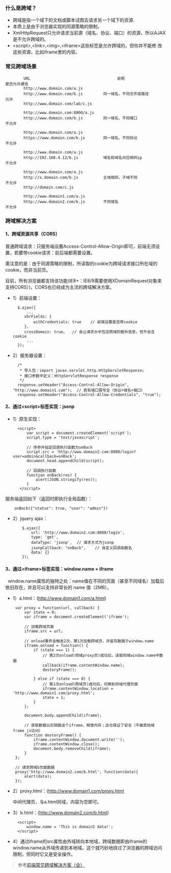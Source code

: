 ### 什么是跨域？
- 跨域是指一个域下的文档或脚本试图去请求另一个域下的资源.
- 本质上是由于浏览器实现的同源策略的限制。
- XmlHttpRequest只允许请求当前源（域名、协议、端口）的资源，所以AJAX是不允许跨域的。
- &lt;script&gt;,&lt;link&gt;,&lt;img&gt;,&lt;iframe&gt;这些标签是允许跨域的，但你并不能修 改这些资源，比如iframe里的内容。

### 常见跨域场景
			URL                                      说明                    是否允许通信
			http://www.domain.com/a.js
			http://www.domain.com/b.js         同一域名，不同文件或路径           允许
			http://www.domain.com/lab/c.js
			
			http://www.domain.com:8000/a.js
			http://www.domain.com/b.js         同一域名，不同端口                不允许
			 
			http://www.domain.com/a.js
			https://www.domain.com/b.js        同一域名，不同协议                不允许
			 
			http://www.domain.com/a.js
			http://192.168.4.12/b.js           域名和域名对应相同ip              不允许
			 
			http://www.domain.com/a.js
			http://x.domain.com/b.js           主域相同，子域不同                不允许
			http://domain.com/c.js
			 
			http://www.domain1.com/a.js
			http://www.domain2.com/b.js        不同域名                         不允许


### 跨域解决方案
#### 1、跨域资源共享（CORS）
普通跨域请求：只服务端设置Access-Control-Allow-Origin即可，前端无须设置，若要带cookie请求：前后端都需要设置。

需注意的是：由于同源策略的限制，所读取的cookie为跨域请求接口所在域的cookie，而非当前页。

目前，所有浏览器都支持该功能(IE8+：IE8/9需要使用XDomainRequest对象来支持CORS）)，CORS也已经成为主流的跨域解决方案。

- 1）前端设置：
 
		$.ajax({
		    ...
		   xhrFields: {
		       withCredentials: true    // 前端设置是否带cookie
		   },
		   crossDomain: true,   // 会让请求头中包含跨域的额外信息，但不会含cookie
		    ...
		});

- 2）服务器设置：
	
		/*
		 * 导入包：import javax.servlet.http.HttpServletResponse;
		 * 接口参数中定义：HttpServletResponse response
		 */
		response.setHeader("Access-Control-Allow-Origin", "http://www.domain1.com");  // 若有端口需写全（协议+域名+端口）
		response.setHeader("Access-Control-Allow-Credentials", "true");

#### 2、通过&lt;script&gt;标签实现：jsonp
- 1）原生实现：


		<script>
		    var script = document.createElement('script');
		    script.type = 'text/javascript';
		
		    // 传参并指定回调执行函数为onBack
		    script.src = 'http://www.domain2.com:8080/login?user=admin&callback=onBack';
		    document.head.appendChild(script);
		
		    // 回调执行函数
		    function onBack(res) {
		        alert(JSON.stringify(res));
		    }
		 </script>
服务端返回如下（返回时即执行全局函数）：
		
		onBack({"status": true, "user": "admin"})

- 	2）jquery ajax：


			$.ajax({
			    url: 'http://www.domain2.com:8080/login',
			    type: 'get',
			    dataType: 'jsonp',  // 请求方式为jsonp
			    jsonpCallback: "onBack",    // 自定义回调函数名
			    data: {}
			});

#### 3、通过&lt;iframe&gt;标签实现：window.name + iframe
&nbsp;&nbsp;window.name属性的独特之处：name值在不同的页面（甚至不同域名）加载后依旧存在，并且可以支持非常长的 name 值（2MB）。

-  1）a.html：(http://www.domain1.com/a.html)


		var proxy = function(url, callback) {
		    var state = 0;
		    var iframe = document.createElement('iframe');
		
		    // 加载跨域页面
		    iframe.src = url;
		
		    // onload事件会触发2次，第1次加载跨域页，并留存数据于window.name
		    iframe.onload = function() {
		        if (state === 1) {
		            // 第2次onload(同域proxy页)成功后，读取同域window.name中数据
		            callback(iframe.contentWindow.name);
		            destoryFrame();
		
		        } else if (state === 0) {
		            // 第1次onload(跨域页)成功后，切换到同域代理页面
		            iframe.contentWindow.location = 'http://www.domain1.com/proxy.html';
		            state = 1;
		        }
		    };
		
		    document.body.appendChild(iframe);
		
		    // 获取数据以后销毁这个iframe，释放内存；这也保证了安全（不被其他域frame js访问）
		    function destoryFrame() {
		        iframe.contentWindow.document.write('');
		        iframe.contentWindow.close();
		        document.body.removeChild(iframe);
		    }
		};
		
		// 请求跨域b页面数据
		proxy('http://www.domain2.com/b.html', function(data){
		    alert(data);
		});

- 2）proxy.html：(http://www.domain1.com/proxy.html

	中间代理页，与a.html同域，内容为空即可。

- 3）b.html：(http://www.domain2.com/b.html)


		<script>
		    window.name = 'This is domain2 data!';
		</script>

- 4）通过iframe的src属性由外域转向本地域，跨域数据即由iframe的window.name从外域传递到本地域。这个就巧妙地绕过了浏览器的跨域访问限制，但同时它又是安全操作。



> 参考[前端常见跨域解决方案（全）](https://segmentfault.com/a/1190000011145364 "前端常见跨域解决方案（全）")